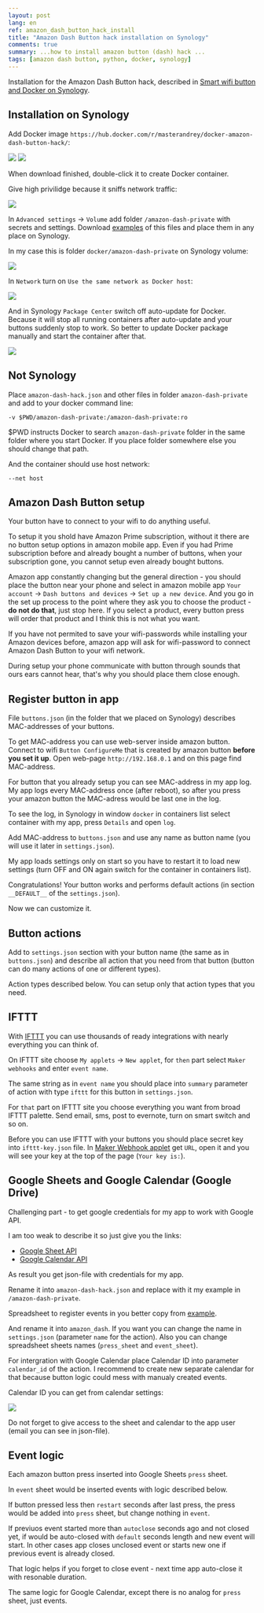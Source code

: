 ```yaml
---
layout: post
lang: en
ref: amazon_dash_button_hack_install
title: "Amazon Dash Button hack installation on Synology"
comments: true
summary: ...how to install amazon button (dash) hack ...
tags: [amazon dash button, python, docker, synology]
---
```


Installation for the Amazon Dash Button hack,
described in [Smart wifi button and Docker on Synology](http://masterandrey.com/posts/en/amazon_dash_button_hack/).

## Installation on Synology

Add Docker image `https://hub.docker.com/r/masterandrey/docker-amazon-dash-button-hack/`:

![](/images/dash_synology_docker_image.png)
![](/images/dash_synology_docker_url.png)

When download finished, double-click it to create Docker container.

Give high privilidge because it sniffs network traffic:

![](/images/dash_synology_docker_general.png)

In `Advanced settings` -> `Volume` add folder `/amazon-dash-private` with secrets and settings.
Download [examples](https://github.com/masterandrey/docker-amazon-dash-button-hack/tree/master/amazon-dash-private) 
of this files and place them in any place on Synology. 

In my case this is folder `docker/amazon-dash-private` on Synology volume:

![](/images/dash_synology_docker_volume.png)

In `Network` turn on `Use the same network as Docker host`:

![](/images/dash_synology_docker_network.png)

And in Synology `Package Center` switch off auto-update for Docker.
Because it will stop all running containers after auto-update and your buttons suddenly stop to work.
So better to update Docker package manually and start the container after that.

![](/images/dash_synology_docker_autoupdate.png)

## Not Synology

Place `amazon-dash-hack.json` and other files in folder 
`amazon-dash-private` and add to your docker command line:

    -v $PWD/amazon-dash-private:/amazon-dash-private:ro
    
$PWD instructs Docker to search `amazon-dash-private` folder in the same folder 
where you start Docker.
If you place folder somewhere else you should change that path.
        
And the container should use host network:

    --net host 

## Amazon Dash Button setup

Your button have to connect to your wifi to do anything useful.

To setup it you shold have Amazon Prime subscription, without it there are no 
button setup options in amazon mobile app.
Even if you had Prime subscription before and already bought a number of buttons, when your subscription
gone, you cannot setup even already bought buttons.

Amazon app constantly changing but the general direction - you should place the 
button near your phone and select in amazon mobile app `Your account` -> 
`Dash buttons and devices` ->  `Set up a new device`.
And you go in the set up process to the point where they ask you to choose the product - 
**do not do that**, just stop here.
If you select a product, every button press will order that product and I think this is not what you want.

If you have not permited to save your wifi-passwords while installing your Amazon devices before,
amazon app will ask for wifi-password to connect Amazon Dash Button to your wifi network.

During setup your phone communicate with button through sounds that ours ears cannot hear, that's why
you should place them close enough.

## Register button in app

File `buttons.json` (in the folder that we placed on Synology) describes MAC-addresses of your buttons.

To get MAC-address you can use web-server inside amazon button. 
Connect to wifi `Button ConfigureMe`
that is created by amazon button **before you set it up**.
Open web-page `http://192.168.0.1` and on this page find MAC-address.

For button that you already setup you can see MAC-address in my app log. 
My app logs every MAC-address once (after reboot), so after you press your 
amazon button the MAC-adress would be last one in the log. 

To see the log, in Synology in window `docker` in containers list select container with my app, 
press `Details` and open `log`.

Add MAC-address to `buttons.json` and use any name as button name (you will use it later in `settings.json`).

My app loads settings only on start so you have to restart it to load new settings
(turn OFF and ON again switch for the container in containers list).

Congratulations! Your button works and performs default actions (in section 
`__DEFAULT__` of the `settings.json`).

Now we can customize it.

## Button actions

Add to `settings.json` section with your button name (the same as in `buttons.json`)
and describe all action that you need from that button (button can do many actions of
one or different types).

Action types described below.
You can setup only that action types that you need.

## IFTTT

With [IFTTT](https://ifttt.com) you can use thousands of ready integrations with nearly everything you
can think of.

On IFTTT site choose `My applets` -> `New applet`, for `then` part select `Maker webhooks` and enter 
`event name`.

The same string as in `event name` you should place into `summary` parameter of action with type `ifttt` 
for this button in `settings.json`.

For `that` part on IFTTT site you choose everything you want from broad IFTTT palette. 
Send email, sms, post to evernote,
turn on smart switch and so on.

Before you can use IFTTT with your buttons you should place secret key into `ifttt-key.json` file.
In [Maker Webhook applet](https://ifttt.com/services/maker_webhooks/settings) get
`URL`, open it and you will see your key at the top of the page (`Your key is:`).

## Google Sheets and Google Calendar (Google Drive)

Challenging part - to get google credentials for my app to work with Google API.

I am too weak to describe it so just give you the links:


- [Google Sheet API](https://console.developers.google.com/start/api?id=sheets.googleapis.com)
- [Google Calendar API](https://console.developers.google.com/start/api?id=calendar) 

As result you get json-file with credentials for my app. 

Rename it into `amazon-dash-hack.json` and replace with it my example in
`/amazon-dash-private`. 

Spreadsheet to register events in you better copy from 
[example](https://docs.google.com/spreadsheets/d/1m2NNfdKIb3JDieBZEBL5e15-6wx_BUf7rxyP2CwOekY/edit#gid=0).

And rename it into `amazon_dash`.
If you want you can change the name in `settings.json` (parameter `name` for the action).
Also you can change spreadsheet sheets names
(`press_sheet` and `event_sheet`).

For intergration with Google Calendar
place Calendar ID into parameter `сalendar_id` of the action. I recommend to create new
separate calendar for that because button logic could mess with manualy created events.
 
Calendar ID you can get from calendar settings:

![](/images/google_calendar_settings.png)

<i class='fa fa-exclamation-triangle'></i> Do not forget to give access to the sheet and calendar to the app user 
(email you can see in json-file).


## Event logic

Each amazon button press inserted into Google Sheets `press` sheet.

In `event` sheet would be inserted events with logic described below. 

If button pressed less then `restart` seconds after last press, the press
would be added into `press` sheet, but change nothing in `event`.

If previuos event started more than `autoclose` seconds ago and not closed yet,
if would be auto-closed with `default` seconds length and new event will start. 
In other cases app closes unclosed event or starts new one if previous event 
is already closed.

That logic helps if you forget to close event - next time app auto-close it with 
resonable  duration.

The same logic for Google Calendar, except there is no analog for `press` sheet, 
just events.